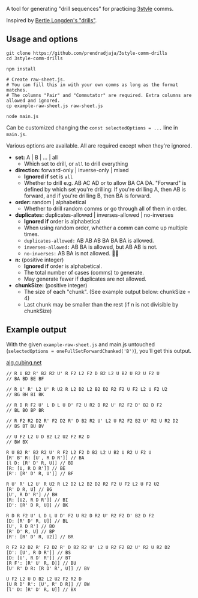 A tool for generating "drill sequences" for practicing [3style](https://www.speedsolving.com/wiki/index.php/Beyer-Hardwick_Method) comms.

Inspired by [Bertie Longden's "drills"](https://www.youtube.com/watch?v=ciH9l6GNk4w).

## Usage and options

```
git clone https://github.com/prendradjaja/3style-comm-drills
cd 3style-comm-drills

npm install

# Create raw-sheet.js.
# You can fill this in with your own comms as long as the format matches.
# The columns "Pair" and "Commutator" are required. Extra columns are allowed and ignored.
cp example-raw-sheet.js raw-sheet.js

node main.js
```

Can be customized changing the `const selectedOptions = ...` line in `main.js`.

Various options are available. All are required except when they're ignored.

- **set:** A | B | … | all
    - Which set to drill, or `all` to drill everything
- **direction:** forward-only | inverse-only | mixed
    - **Ignored if** set is `all`
    - Whether to drill e.g. AB AC AD or to allow BA CA DA. "Forward" is defined by which set you're drilling: If you're drilling A, then AB is forward, and if you're drilling B, then BA is forward.
- **order:** random | alphabetical
    - Whether to drill random comms or go through all of them in order.
- **duplicates:** duplicates-allowed | inverses-allowed | no-inverses
    - **Ignored if** order is alphabetical
    - When using random order, whether a comm can come up multiple times.
    - `duplicates-allowed:` AB AB AB BA BA BA is allowed.
    - `inverses-allowed:` AB BA is allowed, but AB AB is not.
    - `no-inverses:` AB BA is not allowed. 💃❌
- **n:** (positive integer)
    - **Ignored if** order is alphabetical.
    - The total number of cases (comms) to generate.
    - May generate fewer if duplicates are not allowed.
- **chunkSize:** (positive integer)
    - The size of each "chunk". (See example output below: chunkSize = 4)
    - Last chunk may be smaller than the rest (if n is not divisible by chunkSize)

## Example output

With the given `example-raw-sheet.js` and main.js untouched (`selectedOptions = oneFullSetForwardChunked('B')`), you'll get this output.

[alg.cubing.net](https://alg.cubing.net/?alg=%2F%2F_R_U_B2_R-_B2_R2_U-_R_F2_L2_F2_D_B2_L2_U_B2_U_R2_U_F2_U%0A%2F%2F_BA_BD_BE_BF%0A%0A%2F%2F_R_U-_R-_L2_U-_R_U2_R_L2_D2_L2_B2_D2_R2_F2_U_F2_L2_U_F2_U2%0A%2F%2F_BG_BH_BI_BK%0A%0A%2F%2F_R_D_R_F2_U-_L_D_L_U_D-_F2_U_R2_D_R2_U-_R2_F2_D-_B2_D_F2%0A%2F%2F_BL_BO_BP_BR%0A%0A%2F%2F_R_F2_R2_D2_R-_F2_D2_R-_D_B2_R2_U-_L2_U_R2_F2_B2_U-_R2_U_R2_D2%0A%2F%2F_BS_BT_BU_BV%0A%0A%2F%2F_U_F2_L2_U_D_B2_L2_U2_F2_R2_D%0A%2F%2F_BW_BX%0A%0AR_U_B2_R-_B2_R2_U-_R_F2_L2_F2_D_B2_L2_U_B2_U_R2_U_F2_U%0A%5BR-_B-_R:_%5BU-,_R_D_R-%5D%5D_%2F%2F_BA%0A%5Bl_D:_%5BR-_D-_R,_U%5D%5D_%2F%2F_BD%0A%5BR:_%5BU,_R_D_R-%5D%5D_%2F%2F_BE%0A%5BR-:_%5BR-_D-_R,_U-%5D%5D_%2F%2F_BF%0A%0AR_U-_R-_L2_U-_R_U2_R_L2_D2_L2_B2_D2_R2_F2_U_F2_L2_U_F2_U2%0A%5BR-_D_R,_U%5D_%2F%2F_BG%0A%5BU-,_R_D-_R-%5D_%2F%2F_BH%0A%5BR:_%5BU2,_R_D_R-%5D%5D_%2F%2F_BI%0A%5BD-:_%5BR-_D_R,_U%5D%5D_%2F%2F_BK%0A%0AR_D_R_F2_U-_L_D_L_U_D-_F2_U_R2_D_R2_U-_R2_F2_D-_B2_D_F2%0A%5BD:_%5BR-_D-_R,_U%5D%5D_%2F%2F_BL%0A%5BU-,_R_D_R-%5D_%2F%2F_BO%0A%5BR-_D-_R,_U%5D_%2F%2F_BP%0A%5BR-:_%5BR-_D-_R,_U2%5D%5D_%2F%2F_BR%0A%0AR_F2_R2_D2_R-_F2_D2_R-_D_B2_R2_U-_L2_U_R2_F2_B2_U-_R2_U_R2_D2%0A%5BD-:_%5BU-,_R_D_R-%5D%5D_%2F%2F_BS%0A%5BD:_%5BU-,_R_D-_R-%5D%5D_%2F%2F_BT%0A%5BR_F-:_%5BR-_U-_R,_D%5D%5D_%2F%2F_BU%0A%5BU-_R-_D_R:_%5BR_D-_R-,_U%5D%5D_%2F%2F_BV%0A%0AU_F2_L2_U_D_B2_L2_U2_F2_R2_D%0A%5BU_R_D-_R-:_%5BU-,_R-_D_R%5D%5D_%2F%2F_BW%0A%5Bl-_D:_%5BR-_D-_R,_U%5D%5D_%2F%2F_BX%0A)

```
// R U B2 R' B2 R2 U' R F2 L2 F2 D B2 L2 U B2 U R2 U F2 U
// BA BD BE BF

// R U' R' L2 U' R U2 R L2 D2 L2 B2 D2 R2 F2 U F2 L2 U F2 U2
// BG BH BI BK

// R D R F2 U' L D L U D' F2 U R2 D R2 U' R2 F2 D' B2 D F2
// BL BO BP BR

// R F2 R2 D2 R' F2 D2 R' D B2 R2 U' L2 U R2 F2 B2 U' R2 U R2 D2
// BS BT BU BV

// U F2 L2 U D B2 L2 U2 F2 R2 D
// BW BX

R U B2 R' B2 R2 U' R F2 L2 F2 D B2 L2 U B2 U R2 U F2 U
[R' B' R: [U', R D R']] // BA
[l D: [R' D' R, U]] // BD
[R: [U, R D R']] // BE
[R': [R' D' R, U']] // BF

R U' R' L2 U' R U2 R L2 D2 L2 B2 D2 R2 F2 U F2 L2 U F2 U2
[R' D R, U] // BG
[U', R D' R'] // BH
[R: [U2, R D R']] // BI
[D': [R' D R, U]] // BK

R D R F2 U' L D L U D' F2 U R2 D R2 U' R2 F2 D' B2 D F2
[D: [R' D' R, U]] // BL
[U', R D R'] // BO
[R' D' R, U] // BP
[R': [R' D' R, U2]] // BR

R F2 R2 D2 R' F2 D2 R' D B2 R2 U' L2 U R2 F2 B2 U' R2 U R2 D2
[D': [U', R D R']] // BS
[D: [U', R D' R']] // BT
[R F': [R' U' R, D]] // BU
[U' R' D R: [R D' R', U]] // BV

U F2 L2 U D B2 L2 U2 F2 R2 D
[U R D' R': [U', R' D R]] // BW
[l' D: [R' D' R, U]] // BX
```
